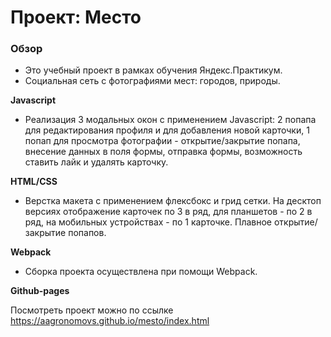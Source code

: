 # Проект: Место

### Обзор

* Это учебный проект в рамках обучения Яндекс.Практикум.
* Социальная сеть с фотографиями мест: городов, природы.

**Javascript**

* Реализация 3 модальных окон с применением Javascript: 2 попапа для редактирования профиля  и для добавления новой карточки, 1 попап для просмотра фотографии  - открытие/закрытие попапа, внесение данных в поля формы, отправка формы, возможность ставить лайк и удалять карточку.


**HTML/CSS**

* Верстка макета с применением флексбокс и грид сетки. На десктоп версиях отображение карточек по 3 в ряд, для планшетов - по 2 в ряд, на мобильных устройствах - по 1 карточке. Плавное открытие/ закрытие попапов.

**Webpack**

* Сборка проекта осуществлена при помощи Webpack.

**Github-pages**

Посмотреть проект можно по ссылке https://aagronomovs.github.io/mesto/index.html
